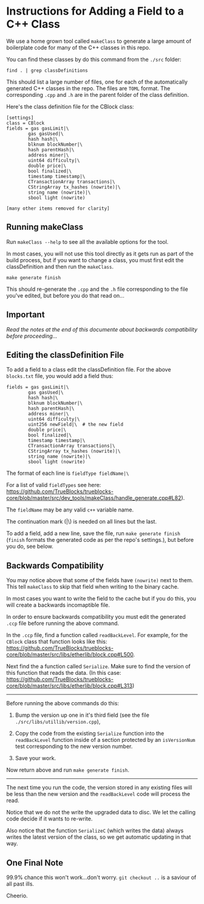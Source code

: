 # Instructions for Adding a Field to a C++ Class

We use a home grown tool called `makeClass` to generate a large amount of boilerplate code for many of the C++ classes in this repo.

You can find these classes by do this command from the `./src` folder:

```shell
find . | grep classDefinitions
```

This should list a large number of files, one for each of the automatically generated C++ classes in the repo. The files are `TOML` format. The corresponding `.cpp` and `.h` are in the parent folder of the class definition.

Here's the class definition file for the CBlock class:

```
[settings]
class = CBlock
fields = gas gasLimit|\
        gas gasUsed|\
        hash hash|\
        blknum blockNumber|\
        hash parentHash|\
        address miner|\
        uint64 difficulty|\
        double price|\
        bool finalized|\
        timestamp timestamp|\
        CTransactionArray transactions|\
        CStringArray tx_hashes (nowrite)|\
        string name (nowrite)|\
        sbool light (nowrite)

[many other items removed for clarity]
```

## Running makeClass

Run `makeClass --help` to see all the available options for the tool.

In most cases, you will not use this tool directly as it gets run as part of the build process, but if you want to change a class, you must first edit the classDefinition and then run the `makeClass`.

```shell
make generate finish
```

This should re-generate the `.cpp` and the `.h` file corresponding to the file you've edited, but before you do that read on...

## Important

_Read the notes at the end of this documente about backwards compatibility before proceeding..._

## Editing the classDefinition File

To add a field to a class edit the classDefinition file. For the above `blocks.txt` file, you would add a field thus:

```
fields = gas gasLimit|\
        gas gasUsed|\
        hash hash|\
        blknum blockNumber|\
        hash parentHash|\
        address miner|\
        uint64 difficulty|\
        uint256 newField|\  # the new field
        double price|\
        bool finalized|\
        timestamp timestamp|\
        CTransactionArray transactions|\
        CStringArray tx_hashes (nowrite)|\
        string name (nowrite)|\
        sbool light (nowrite)
```

The format of each line is `fieldType fieldName|\`

For a list of valid `fieldTypes` see here: https://github.com/TrueBlocks/trueblocks-core/blob/master/src/dev_tools/makeClass/handle_generate.cpp#L82).

The `fieldName` may be any valid `c++` variable name.

The continuation mark (|\\) is needed on all lines but the last.

To add a field, add a new line, save the file, run `make generate finish` (`finish` formats the generated code as per the repo's settings.), but before you do, see below.

## Backwards Compatibility

You may notice above that some of the fields have `(nowrite)` next to them. This tell `makeClass` to skip that field when writing to the binary cache.

In most cases you want to write the field to the cache but if you do this, you will create a backwards incomaptible file.

In order to ensure backwards compatibility you must edit the generated `.ccp` file before running the above command.

In the `.ccp` file, find a function called `readBackLevel`. For example, for the `CBlock` class that function looks like this: https://github.com/TrueBlocks/trueblocks-core/blob/master/src/libs/etherlib/block.cpp#L500.

Next find the a function called `Serialize`. Make sure to find the version of this function that reads the data. (In this case: https://github.com/TrueBlocks/trueblocks-core/blob/master/src/libs/etherlib/block.cpp#L313)

---

Before running the above commands do this:

1. Bump the version up one in it's third field (see the file `./src/libs/utillib/version.cpp`),

2. Copy the code from the existing `Serialize` function into the `readBackLevel` function inside of a section protected by an `isVersionNum` test corresponding to the new version number.

3. Save your work.

Now return above and run `make generate finish`.

---

The next time you run the code, the version stored in any existing files will be less than the new version and the `readBackLevel` code will process the read.

Notice that we do not the write the upgraded data to disc. We let the calling code decide if it wants to re-write.

Also notice that the function `SerializeC` (which writes the data) always writes the latest version of the class, so we get automatic updating in that way.

## One Final Note

99.9% chance this won't work...don't worry. `git checkout ..` is a saviour of all past ills.

Cheerio.

